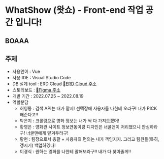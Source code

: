 WhatShow (왓쇼) - Front-end 작업 공간 입니다!
=====
## BOAAA

주제
------
- 사용언어 : Vue
- 사용 IDE : Visual Studio Code
- DB 설계 tool : ERD Cloud [:link:ERD Cloud 주소](https://www.erdcloud.com/d/Jhbdz3qkTWXgCwCBY)
- 스토리보드 : [:link:Figma 주소](https://www.figma.com/file/gqcSmteUW8AytmntGTJP7x/WahtShow_%EC%8A%A4%ED%86%A0%EB%A6%AC%EB%B3%B4%EB%93%9C?node-id=1%3A6)
- 개발 기간 : 2022.07.25 ~ 2022.08.19
- 역할분담
  - 허영롱 : 검색 API는 내가 맡지! 선택장애 사용자들 나한테 오라구! 내가 PICK해준다고!!
  - 박은지 : 크롤링으로 영화 정보는 내가 싹 다 가져오겠어!
  - 황영은 : 영화관 사이트 정보연동이랑 디자인은 너굴맨이 처리했으니 안심하라구! 너굴맨에게 맡겨두라구!
  - 황현 : 팀장으로서 총괄 + 사용자의 편의는 내가 책임지지. 그리고 팀원들(특히, 갱시기) 백업하겠다!
  - 이경식 : 원하는 영화를 나한테 말해보라구!! 내가 다 찾아줄게!!

